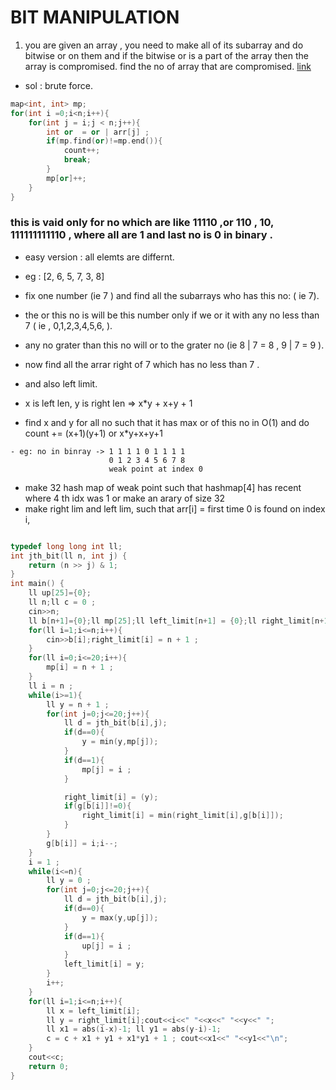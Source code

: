 # BIT MANIPULATION

1. you are given an array , you need to make all of its subarray and do bitwise or on them and if the bitwise or is a part of the array then the array is compromised. find the no of array that are compromised. [link](https://docs.google.com/document/d/1byeONYse5njSQDFRCTVmXWEESky_m5FBjJjm99NjIzc/edit)

- sol : brute force.

```cpp
map<int, int> mp;
for(int i =0;i<n;i++){
    for(int j = i;j < n;j++){
        int or  = or | arr[j] ;
        if(mp.find(or)!=mp.end()){
            count++;
            break;
        }
        mp[or]++;
    }
}
```

### this is vaid only for no which are like 11110 ,or 110 , 10, 111111111110 , where all are 1 and last no is 0 in binary .

- easy version : all elemts are differnt.
- eg : [2, 6, 5, 7, 3, 8]
- fix one number (ie 7 ) and find all the subarrays who has this no: ( ie 7).
- the or this no is will be this number only if we or it with any no less than 7 ( ie , 0,1,2,3,4,5,6, ).
- any no grater than this no will or to the grater no (ie 8 | 7 = 8 , 9 | 7 = 9 ).
- now find all the arrar right of 7 which has no less than 7 .
- and also left limit.
- x is left len, y is right len => x\*y + x+y + 1

- find x and y for all no such that it has max or of this no in O(1) and do count += (x+1)(y+1) or x\*y+x+y+1

```
- eg: no in binray -> 1 1 1 1 0 1 1 1 1
                      0 1 2 3 4 5 6 7 8
                      weak point at index 0

```

- make 32 hash map of weak point such that hashmap[4] has recent where 4 th idx was 1 or make an arary of size 32
- make right lim and left lim, such that arr[i] = first time 0 is found on index i,

```cpp

typedef long long int ll;
int jth_bit(ll n, int j) {
    return (n >> j) & 1;
}
int main() {
    ll up[25]={0};
    ll n;ll c = 0 ;
    cin>>n;
    ll b[n+1]={0};ll mp[25];ll left_limit[n+1] = {0};ll right_limit[n+1]={0};unordered_map <ll,ll> g;
    for(ll i=1;i<=n;i++){
        cin>>b[i];right_limit[i] = n + 1 ;
    }
    for(ll i=0;i<=20;i++){
        mp[i] = n + 1 ;
    }
    ll i = n ;
    while(i>=1){
        ll y = n + 1 ;
        for(int j=0;j<=20;j++){
            ll d = jth_bit(b[i],j);
            if(d==0){
                y = min(y,mp[j]);
            }
            if(d==1){
                mp[j] = i ;
            }

            right_limit[i] = (y);
            if(g[b[i]]!=0){
                right_limit[i] = min(right_limit[i],g[b[i]]);
            }
        }
        g[b[i]] = i;i--;
    }
    i = 1 ;
    while(i<=n){
        ll y = 0 ;
        for(int j=0;j<=20;j++){
            ll d = jth_bit(b[i],j);
            if(d==0){
                y = max(y,up[j]);
            }
            if(d==1){
                up[j] = i ;
            }
            left_limit[i] = y;
        }
        i++;
    }
    for(ll i=1;i<=n;i++){
        ll x = left_limit[i];
        ll y = right_limit[i];cout<<i<<" "<<x<<" "<<y<<" ";
        ll x1 = abs(i-x)-1; ll y1 = abs(y-i)-1;
        c = c + x1 + y1 + x1*y1 + 1 ; cout<<x1<<" "<<y1<<"\n";
    }
    cout<<c;
    return 0;
}
```
